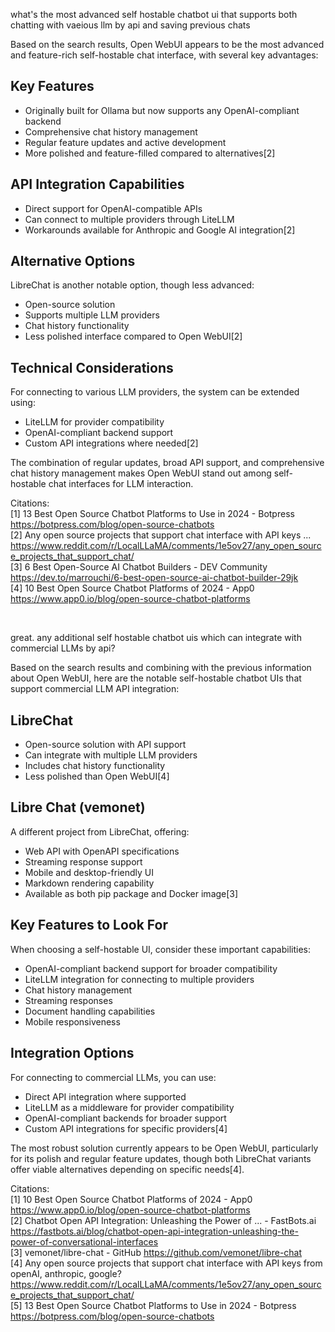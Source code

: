 what's the most advanced self hostable chatbot ui that supports both chatting with vaeious llm by api and saving previous chats

Based on the search results, Open WebUI appears to be the most advanced and feature-rich self-hostable chat interface, with several key advantages:

## Key Features

- Originally built for Ollama but now supports any OpenAI-compliant backend
- Comprehensive chat history management
- Regular feature updates and active development
- More polished and feature-filled compared to alternatives\[2]

## API Integration Capabilities

- Direct support for OpenAI-compatible APIs
- Can connect to multiple providers through LiteLLM
- Workarounds available for Anthropic and Google AI integration\[2]

## Alternative Options

LibreChat is another notable option, though less advanced:

- Open-source solution
- Supports multiple LLM providers
- Chat history functionality
- Less polished interface compared to Open WebUI\[2]

## Technical Considerations

For connecting to various LLM providers, the system can be extended using:

- LiteLLM for provider compatibility
- OpenAI-compliant backend support
- Custom API integrations where needed\[2]

The combination of regular updates, broad API support, and comprehensive chat history management makes Open WebUI stand out among self-hostable chat interfaces for LLM interaction.

Citations:\
\[1] 13 Best Open Source Chatbot Platforms to Use in 2024 - Botpress <https://botpress.com/blog/open-source-chatbots>\
\[2] Any open source projects that support chat interface with API keys ... <https://www.reddit.com/r/LocalLLaMA/comments/1e5ov27/any_open_source_projects_that_support_chat/>\
\[3] 6 Best Open-Source AI Chatbot Builders - DEV Community <https://dev.to/marrouchi/6-best-open-source-ai-chatbot-builder-29jk>\
\[4] 10 Best Open Source Chatbot Platforms of 2024 - App0 <https://www.app0.io/blog/open-source-chatbot-platforms>

<br>

great. any additional self hostable chatbot uis which can integrate with commercial LLMs by api?

Based on the search results and combining with the previous information about Open WebUI, here are the notable self-hostable chatbot UIs that support commercial LLM API integration:

## LibreChat

- Open-source solution with API support
- Can integrate with multiple LLM providers
- Includes chat history functionality
- Less polished than Open WebUI\[4]

## Libre Chat (vemonet)

A different project from LibreChat, offering:

- Web API with OpenAPI specifications
- Streaming response support
- Mobile and desktop-friendly UI
- Markdown rendering capability
- Available as both pip package and Docker image\[3]

## Key Features to Look For

When choosing a self-hostable UI, consider these important capabilities:

- OpenAI-compliant backend support for broader compatibility
- LiteLLM integration for connecting to multiple providers
- Chat history management
- Streaming responses
- Document handling capabilities
- Mobile responsiveness

## Integration Options

For connecting to commercial LLMs, you can use:

- Direct API integration where supported
- LiteLLM as a middleware for provider compatibility
- OpenAI-compliant backends for broader support
- Custom API integrations for specific providers\[4]

The most robust solution currently appears to be Open WebUI, particularly for its polish and regular feature updates, though both LibreChat variants offer viable alternatives depending on specific needs\[4].

Citations:\
\[1] 10 Best Open Source Chatbot Platforms of 2024 - App0 <https://www.app0.io/blog/open-source-chatbot-platforms>\
\[2] Chatbot Open API Integration: Unleashing the Power of ... - FastBots.ai <https://fastbots.ai/blog/chatbot-open-api-integration-unleashing-the-power-of-conversational-interfaces>\
\[3] vemonet/libre-chat - GitHub <https://github.com/vemonet/libre-chat>\
\[4] Any open source projects that support chat interface with API keys from openAI, anthropic, google? <https://www.reddit.com/r/LocalLLaMA/comments/1e5ov27/any_open_source_projects_that_support_chat/>\
\[5] 13 Best Open Source Chatbot Platforms to Use in 2024 - Botpress <https://botpress.com/blog/open-source-chatbots>
